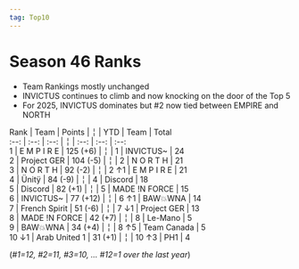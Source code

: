 ```yaml
---
tag: Top10
---
```

# Season 46 Ranks
-  Team Rankings mostly unchanged
-  INVICTUS  continues to climb and now knocking on the door of the Top 5
-  For 2025, INVICTUS dominates but #2 now tied between  EMPIRE and NORTH

Rank | Team | Points |  ╎  | YTD  | Team | Total  
:--: | :--: | :--: |  ╎  | :--: | :--: | :--:  
1 | E M P I R E | 125 (+6) |  ╎  | 1 | INVICTUS~ | 24  
2 | Project GER | 104 (-5) |  ╎  | 2 | N O R T H | 21  
3 | N O R T H | 92 (-2) |  ╎  | 2  ↑1 | E M P I R E | 21  
4 | Ünitÿ | 84 (-9) |  ╎  | 4 | Discord | 18  
5 | Discord | 82 (+1) |  ╎  | 5 | MADE !N FORCE | 15  
6 | INVICTUS~ | 77 (+12) |  ╎  | 6  ↑1 | BAW💥WNA | 14  
7 | French Spirit | 51 (-6) |  ╎  | 7  ↓1 | Project GER | 13  
8 | MADE !N FORCE | 42 (+7) |  ╎  | 8 | Le-Mano | 5  
9 | BAW💥WNA | 34 (+4) |  ╎  | 8  ↑5 | Team Canada | 5  
10 ↓1 | Arab United 1 | 31 (+1) |  ╎  | 10  ↑3 | PH1 | 4  

(*#1=12, #2=11, #3=10,  … #12=1 over the last year*)

